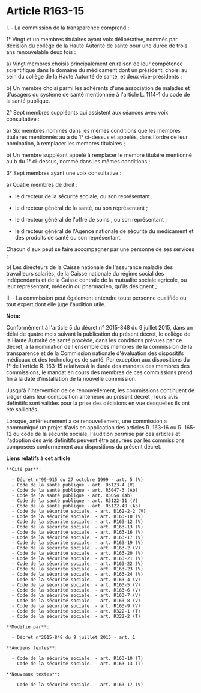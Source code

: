 # Article R163-15

I. - La commission de la transparence comprend : 

1° Vingt et un membres titulaires ayant voix délibérative, nommés par décision du collège de la Haute Autorité de santé pour
une durée de trois ans renouvelable deux fois : 

a) Vingt membres choisis principalement en raison de leur compétence scientifique dans le domaine du médicament dont un
président, choisi au sein du collège de la Haute Autorité de santé, et deux vice-présidents ;

b) Un membre choisi parmi les adhérents d'une association de malades et d'usagers du système de santé mentionnée à l'article
L. 1114-1 du code de la santé publique. 

2° Sept membres suppléants qui assistent aux séances avec voix consultative :

a) Six membres nommés dans les mêmes conditions que les membres titulaires mentionnés au a du 1° ci-dessus et appelés, dans
l'ordre de leur nomination, à remplacer les membres titulaires ;

b) Un membre suppléant appelé à remplacer le membre titulaire mentionné au b du 1° ci-dessus, nommé dans les mêmes
conditions ; 

3° Sept membres ayant une voix consultative : 

a) Quatre membres de droit :

- le directeur de la sécurité sociale, ou son représentant ;

- le directeur général de la santé, ou son représentant ;

- le directeur général de l'offre de soins , ou son représentant ;

- le directeur général de l'Agence nationale de sécurité du médicament et des produits de santé ou son représentant. 

Chacun d'eux peut se faire accompagner par une personne de ses services ; 

b) Les directeurs de la Caisse nationale de l'assurance maladie des travailleurs salariés, de la Caisse nationale du régime
social des indépendants et de la Caisse centrale de la mutualité sociale agricole, ou leur représentant, médecin ou
pharmacien, qu'ils désignent ; 

II. - La commission peut également entendre toute personne qualifiée ou tout expert dont elle juge l'audition utile.

**Nota:**

Conformément à l'article 5 du décret n° 2015-848 du 9 juillet 2015, dans un délai de quatre mois suivant la publication du
présent décret, le collège de la Haute Autorité de santé procède, dans les conditions prévues par ce décret, à la nomination
de l'ensemble des membres de la commission de la transparence et de la Commission nationale d'évaluation des dispositifs
médicaux et des technologies de santé. Par exception aux dispositions du 1° de l'article R. 163-15 relatives à la durée des
mandats des membres des commissions, le mandat en cours des membres de ces commissions prend fin à la date d'installation de
la nouvelle commission.

Jusqu'à l'intervention de ce renouvellement, les commissions continuent de siéger dans leur composition antérieure au présent
décret ; leurs avis définitifs sont valides pour la prise des décisions en vue desquelles ils ont été sollicités.

Lorsque, antérieurement à ce renouvellement, une commission a communiqué un projet d'avis en application des articles R.
163-16 ou R. 165-12 du code de la sécurité sociale, l'audition permise par ces articles et l'adoption des avis définitifs
peuvent être assurées par les commissions composées conformément aux dispositions du présent décret.

**Liens relatifs à cet article**

	**Cité par**:

	  - Décret n°99-915 du 27 octobre 1999 - art. 5 (V)
	  - Code de la santé publique - art. D5123-4 (V)
	  - Code de la santé publique - art. R5047-3 (Ab)
	  - Code de la santé publique - art. R5054 (Ab)
	  - Code de la santé publique - art. R5122-11 (V)
	  - Code de la santé publique - art. R5122-40 (Ab)
	  - Code de la sécurité sociale. - art. D162-2-2 (V)
	  - Code de la sécurité sociale. - art. R163-10 (V)
	  - Code de la sécurité sociale. - art. R163-12 (V)
	  - Code de la sécurité sociale. - art. R163-13 (V)
	  - Code de la sécurité sociale. - art. R163-16 (V)
	  - Code de la sécurité sociale. - art. R163-17 (V)
	  - Code de la sécurité sociale. - art. R163-19 (V)
	  - Code de la sécurité sociale. - art. R163-2 (V)
	  - Code de la sécurité sociale. - art. R163-20 (V)
	  - Code de la sécurité sociale. - art. R163-21 (V)
	  - Code de la sécurité sociale. - art. R163-22 (V)
	  - Code de la sécurité sociale. - art. R163-23 (V)
	  - Code de la sécurité sociale. - art. R163-24 (V)
	  - Code de la sécurité sociale. - art. R163-4 (V)
	  - Code de la sécurité sociale. - art. R163-5 (V)
	  - Code de la sécurité sociale. - art. R163-6 (V)
	  - Code de la sécurité sociale. - art. R163-7 (V)
	  - Code de la sécurité sociale. - art. R163-8 (V)
	  - Code de la sécurité sociale. - art. R163-9 (V)
	  - Code de la sécurité sociale. - art. R322-1 (T)
	  - Code de la sécurité sociale. - art. R322-2 (T)

	**Modifié par**:

	  - Décret n°2015-848 du 9 juillet 2015 - art. 1

	**Anciens textes**:

	  - Code de la sécurité sociale. - art. R163-10 (T)
	  - Code de la sécurité sociale. - art. R163-13 (T)

	**Nouveaux textes**:

	  - Code de la sécurité sociale. - art. R163-17 (V)
